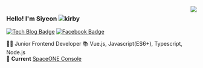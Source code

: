 <img align='right' src="https://github-readme-stats.vercel.app/api?username=siyeons&show_icons=true">

### Hello! I'm Siyeon ![kirby](https://user-images.githubusercontent.com/35549653/89557319-91e4e500-d84d-11ea-9566-47a14f57b06c.gif)
  [![Tech Blog Badge](http://img.shields.io/badge/-Tech%20blog-black?style=flat-square&logo=github&link=https://velog.io/@sian)](https://velog.io/@sian)
  [![Facebook Badge](https://img.shields.io/badge/facebook-1877f2?style=flat-square&logo=facebook&logoColor=white&link=https://www.facebook.com/sianlee1114)](https://www.facebook.com/sianlee1114)
  
👩‍💻 Junior Frontend Developer 
📚 Vue.js, Javascript(ES6+), Typescript, Node.js <br>
🚀 **Current** [SpaceONE Console](https://github.com/spaceone-dev/console)
